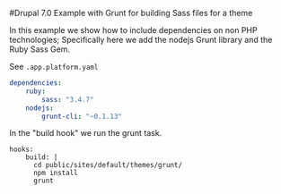 #Drupal 7.0 Example with Grunt for building Sass files for a theme

In this example we show how to include dependencies on non PHP technologies; Specifically here we add the nodejs Grunt
library and the Ruby Sass Gem.

See `.app.platform.yaml`

```yaml
dependencies:
    ruby:
        sass: "3.4.7"
    nodejs:
        grunt-cli: "~0.1.13"
```
In the "build hook" we run the grunt task.
```
hooks:
    build: |
      cd public/sites/default/themes/grunt/
      npm install
      grunt
```
